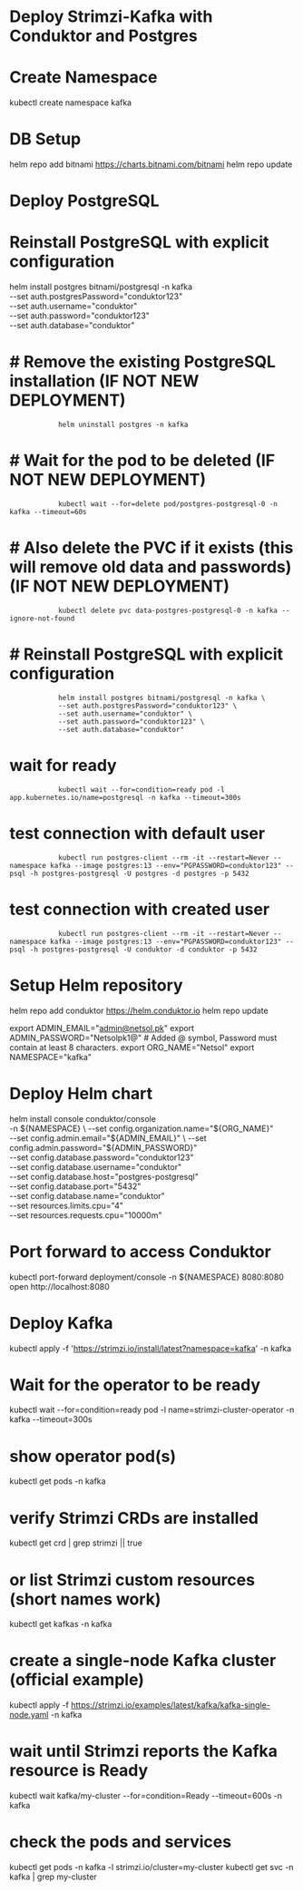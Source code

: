 # Deploy Strimzi-Kafka with Conduktor and Postgres


# Create Namespace
kubectl create namespace kafka

# DB Setup
helm repo add bitnami https://charts.bitnami.com/bitnami
helm repo update

# Deploy PostgreSQL

# Reinstall PostgreSQL with explicit configuration
helm install postgres bitnami/postgresql -n kafka \
  --set auth.postgresPassword="conduktor123" \
  --set auth.username="conduktor" \
  --set auth.password="conduktor123" \
  --set auth.database="conduktor"

#                # Remove the existing PostgreSQL installation   (IF NOT NEW DEPLOYMENT)
                helm uninstall postgres -n kafka

#                # Wait for the pod to be deleted     (IF NOT NEW DEPLOYMENT)
                kubectl wait --for=delete pod/postgres-postgresql-0 -n kafka --timeout=60s

#                # Also delete the PVC if it exists (this will remove old data and passwords)   (IF NOT NEW DEPLOYMENT)
                kubectl delete pvc data-postgres-postgresql-0 -n kafka --ignore-not-found

#                # Reinstall PostgreSQL with explicit configuration
                helm install postgres bitnami/postgresql -n kafka \
                --set auth.postgresPassword="conduktor123" \
                --set auth.username="conduktor" \
                --set auth.password="conduktor123" \
                --set auth.database="conduktor"

#               wait for ready 
                kubectl wait --for=condition=ready pod -l app.kubernetes.io/name=postgresql -n kafka --timeout=300s

#               test connection with default user
                kubectl run postgres-client --rm -it --restart=Never --namespace kafka --image postgres:13 --env="PGPASSWORD=conduktor123" -- psql -h postgres-postgresql -U postgres -d postgres -p 5432

#               test connection with created user
                kubectl run postgres-client --rm -it --restart=Never --namespace kafka --image postgres:13 --env="PGPASSWORD=conduktor123" -- psql -h postgres-postgresql -U conduktor -d conduktor -p 5432

# Setup Helm repository
helm repo add conduktor https://helm.conduktor.io
helm repo update

export ADMIN_EMAIL="admin@netsol.pk"
export ADMIN_PASSWORD="Netsolpk1@"  # Added @ symbol, Password must contain at least 8 characters.
export ORG_NAME="Netsol"
export NAMESPACE="kafka"

# Deploy Helm chart
helm install console conduktor/console \
  -n ${NAMESPACE} \
  --set config.organization.name="${ORG_NAME}" \
  --set config.admin.email="${ADMIN_EMAIL}" \
  --set config.admin.password="${ADMIN_PASSWORD}" \
  --set config.database.password="conduktor123" \
  --set config.database.username="conduktor" \
  --set config.database.host="postgres-postgresql" \
  --set config.database.port="5432" \
  --set config.database.name="conduktor" \
  --set resources.limits.cpu="4" \
  --set resources.requests.cpu="10000m"
    
# Port forward to access Conduktor
kubectl port-forward deployment/console -n ${NAMESPACE} 8080:8080
open http://localhost:8080


# Deploy Kafka


kubectl apply -f 'https://strimzi.io/install/latest?namespace=kafka' -n kafka

# Wait for the operator to be ready
kubectl wait --for=condition=ready pod -l name=strimzi-cluster-operator -n kafka --timeout=300s

# show operator pod(s)
kubectl get pods -n kafka

# verify Strimzi CRDs are installed
kubectl get crd | grep strimzi || true

# or list Strimzi custom resources (short names work)
kubectl get kafkas -n kafka

# create a single-node Kafka cluster (official example)
kubectl apply -f https://strimzi.io/examples/latest/kafka/kafka-single-node.yaml -n kafka

# wait until Strimzi reports the Kafka resource is Ready
kubectl wait kafka/my-cluster --for=condition=Ready --timeout=600s -n kafka

# check the pods and services
kubectl get pods -n kafka -l strimzi.io/cluster=my-cluster
kubectl get svc -n kafka | grep my-cluster

